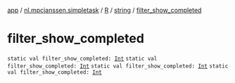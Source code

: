 [app](../../../index.md) / [nl.mpcjanssen.simpletask](../../index.md) / [R](../index.md) / [string](index.md) / [filter_show_completed](.)

# filter_show_completed

`static val filter_show_completed: `[`Int`](https://kotlinlang.org/api/latest/jvm/stdlib/kotlin/-int/index.html)
`static val filter_show_completed: `[`Int`](https://kotlinlang.org/api/latest/jvm/stdlib/kotlin/-int/index.html)
`static val filter_show_completed: `[`Int`](https://kotlinlang.org/api/latest/jvm/stdlib/kotlin/-int/index.html)
`static val filter_show_completed: `[`Int`](https://kotlinlang.org/api/latest/jvm/stdlib/kotlin/-int/index.html)